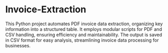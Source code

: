 # Invoice-Extraction
This Python project automates PDF invoice data extraction, organizing key information into a structured table. It employs modular scripts for PDF and CSV handling, ensuring efficiency and maintainability. The output is saved in CSV format for easy analysis, streamlining invoice data processing for businesses.
